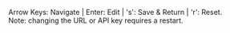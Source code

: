 Arrow Keys: Navigate | Enter: Edit | 's': Save & Return | 'r': Reset.  
Note: changing the URL or API key requires a restart.